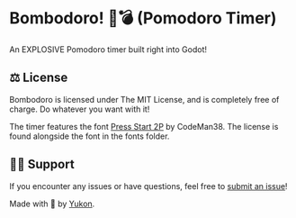 # Bombodoro! 🍅💣 (Pomodoro Timer)

An EXPLOSIVE Pomodoro timer built right into Godot!

## ⚖️ License

Bombodoro is licensed under The MIT License, and is completely free of charge. Do whatever you want with it!

The timer features the font [Press Start 2P](https://fonts.google.com/specimen/Press+Start+2P/about) by CodeMan38. The license is found alongside the font in the fonts folder.

## 🙋‍♀️ Support

If you encounter any issues or have questions, feel free to [submit an issue](https://github.com/yukonmakesgames/bombodoro/issues)!



Made with 💖 by [Yukon](https://yukonmakes.games).
